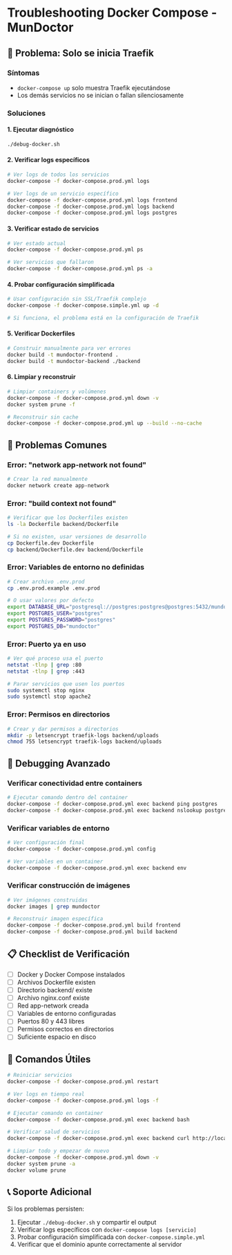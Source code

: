 # Troubleshooting Docker Compose - MunDoctor

## 🚨 Problema: Solo se inicia Traefik

### Síntomas
- `docker-compose up` solo muestra Traefik ejecutándose
- Los demás servicios no se inician o fallan silenciosamente

### Soluciones

#### 1. Ejecutar diagnóstico
```bash
./debug-docker.sh
```

#### 2. Verificar logs específicos
```bash
# Ver logs de todos los servicios
docker-compose -f docker-compose.prod.yml logs

# Ver logs de un servicio específico
docker-compose -f docker-compose.prod.yml logs frontend
docker-compose -f docker-compose.prod.yml logs backend
docker-compose -f docker-compose.prod.yml logs postgres
```

#### 3. Verificar estado de servicios
```bash
# Ver estado actual
docker-compose -f docker-compose.prod.yml ps

# Ver servicios que fallaron
docker-compose -f docker-compose.prod.yml ps -a
```

#### 4. Probar configuración simplificada
```bash
# Usar configuración sin SSL/Traefik complejo
docker-compose -f docker-compose.simple.yml up -d

# Si funciona, el problema está en la configuración de Traefik
```

#### 5. Verificar Dockerfiles
```bash
# Construir manualmente para ver errores
docker build -t mundoctor-frontend .
docker build -t mundoctor-backend ./backend
```

#### 6. Limpiar y reconstruir
```bash
# Limpiar containers y volúmenes
docker-compose -f docker-compose.prod.yml down -v
docker system prune -f

# Reconstruir sin cache
docker-compose -f docker-compose.prod.yml up --build --no-cache
```

## 🔧 Problemas Comunes

### Error: "network app-network not found"
```bash
# Crear la red manualmente
docker network create app-network
```

### Error: "build context not found"
```bash
# Verificar que los Dockerfiles existen
ls -la Dockerfile backend/Dockerfile

# Si no existen, usar versiones de desarrollo
cp Dockerfile.dev Dockerfile
cp backend/Dockerfile.dev backend/Dockerfile
```

### Error: Variables de entorno no definidas
```bash
# Crear archivo .env.prod
cp .env.prod.example .env.prod

# O usar valores por defecto
export DATABASE_URL="postgresql://postgres:postgres@postgres:5432/mundoctor"
export POSTGRES_USER="postgres"
export POSTGRES_PASSWORD="postgres"
export POSTGRES_DB="mundoctor"
```

### Error: Puerto ya en uso
```bash
# Ver qué proceso usa el puerto
netstat -tlnp | grep :80
netstat -tlnp | grep :443

# Parar servicios que usen los puertos
sudo systemctl stop nginx
sudo systemctl stop apache2
```

### Error: Permisos en directorios
```bash
# Crear y dar permisos a directorios
mkdir -p letsencrypt traefik-logs backend/uploads
chmod 755 letsencrypt traefik-logs backend/uploads
```

## 🐛 Debugging Avanzado

### Verificar conectividad entre containers
```bash
# Ejecutar comando dentro del container
docker-compose -f docker-compose.prod.yml exec backend ping postgres
docker-compose -f docker-compose.prod.yml exec backend nslookup postgres
```

### Verificar variables de entorno
```bash
# Ver configuración final
docker-compose -f docker-compose.prod.yml config

# Ver variables en un container
docker-compose -f docker-compose.prod.yml exec backend env
```

### Verificar construcción de imágenes
```bash
# Ver imágenes construidas
docker images | grep mundoctor

# Reconstruir imagen específica
docker-compose -f docker-compose.prod.yml build frontend
docker-compose -f docker-compose.prod.yml build backend
```

## 📋 Checklist de Verificación

- [ ] Docker y Docker Compose instalados
- [ ] Archivos Dockerfile existen
- [ ] Directorio backend/ existe
- [ ] Archivo nginx.conf existe
- [ ] Red app-network creada
- [ ] Variables de entorno configuradas
- [ ] Puertos 80 y 443 libres
- [ ] Permisos correctos en directorios
- [ ] Suficiente espacio en disco

## 🚀 Comandos Útiles

```bash
# Reiniciar servicios
docker-compose -f docker-compose.prod.yml restart

# Ver logs en tiempo real
docker-compose -f docker-compose.prod.yml logs -f

# Ejecutar comando en container
docker-compose -f docker-compose.prod.yml exec backend bash

# Verificar salud de servicios
docker-compose -f docker-compose.prod.yml exec backend curl http://localhost:8000/api/health

# Limpiar todo y empezar de nuevo
docker-compose -f docker-compose.prod.yml down -v
docker system prune -a
docker volume prune
```

## 📞 Soporte Adicional

Si los problemas persisten:

1. Ejecutar `./debug-docker.sh` y compartir el output
2. Verificar logs específicos con `docker-compose logs [servicio]`
3. Probar configuración simplificada con `docker-compose.simple.yml`
4. Verificar que el dominio apunte correctamente al servidor